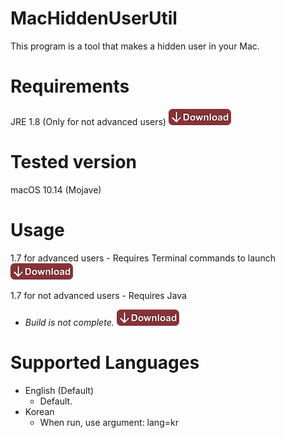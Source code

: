 # MacHiddenUserUtil
This program is a tool that makes a hidden user in your Mac.

# Requirements
JRE 1.8 (Only for not advanced users)
[![Alt text](https://raw.githubusercontent.com/NVTechKorea/MacHiddenUserUtil/master/rs/btn_download.png)](https://java.com)

# Tested version
macOS 10.14 (Mojave)

# Usage
1.7 for advanced users - Requires Terminal commands to launch
[![Alt text](https://raw.githubusercontent.com/NVTechKorea/MacHiddenUserUtil/master/rs/btn_download.png)](https://raw.githubusercontent.com/NVTechKorea/MacHiddenUserUtil/master/rs/btn_download.png)

1.7 for not advanced users - Requires Java
- *Build is not complete.*
[![Alt text](https://raw.githubusercontent.com/NVTechKorea/MacHiddenUserUtil/master/rs/btn_download.png)](https://idioms.thefreedictionary.com/not+done)

# Supported Languages
- English (Default)
  - Default.
- Korean
  - When run, use argument: lang=kr
